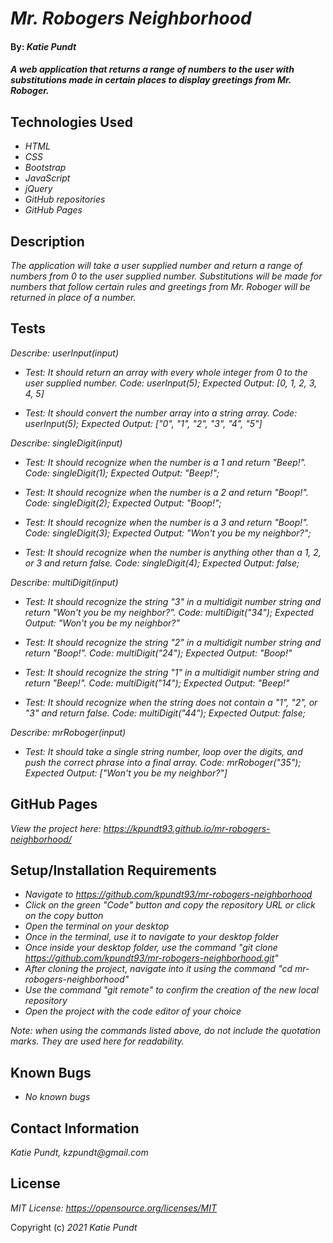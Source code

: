 # _Mr. Robogers Neighborhood_

#### By: _**Katie Pundt**_

#### _A web application that returns a range of numbers to the user with substitutions made in certain places to display greetings from Mr. Roboger._

## Technologies Used

* _HTML_
* _CSS_
* _Bootstrap_
* _JavaScript_
* _jQuery_
* _GitHub repositories_
* _GitHub Pages_

## Description

_The application will take a user supplied number and return a range of numbers from 0 to the user supplied number. Substitutions will be made for numbers that follow certain rules and greetings from Mr. Roboger will be returned in place of a number._

## Tests
_Describe: userInput(input)_
* _Test: It should return an array with every whole integer from 0 to the user supplied number.
  Code: userInput(5);
  Expected Output: [0, 1, 2, 3, 4, 5]_

* _Test: It should convert the number array into a string array.
  Code: userInput(5);
  Expected Output: ["0", "1", "2", "3", "4", "5"]_

_Describe: singleDigit(input)_
* _Test: It should recognize when the number is a 1 and return "Beep!".
  Code: singleDigit(1);
  Expected Output: "Beep!";_

* _Test: It should recognize when the number is a 2 and return "Boop!".
  Code: singleDigit(2);
  Expected Output: "Boop!";_

* _Test: It should recognize when the number is a 3 and return "Boop!".
  Code: singleDigit(3);
  Expected Output: "Won't you be my neighbor?";_

* _Test: It should recognize when the number is anything other than a 1, 2, or 3 and return false.
  Code: singleDigit(4);
  Expected Output: false;_

_Describe: multiDigit(input)_
* _Test: It should recognize the string "3" in a multidigit number string and return "Won't you be my neighbor?".
  Code: multiDigit("34");
  Expected Output: "Won't you be my neighbor?"_

* _Test: It should recognize the string "2" in a multidigit number string and return "Boop!".
  Code: multiDigit("24");
  Expected Output: "Boop!"_

* _Test: It should recognize the string "1" in a multidigit number string and return "Beep!".
  Code: multiDigit("14");
  Expected Output: "Beep!"_

* _Test: It should recognize when the string does not contain a "1", "2", or "3" and return false.
  Code: multiDigit("44");
  Expected Output: false;_

_Describe: mrRoboger(input)_
* _Test: It should take a single string number, loop over the digits, and push the correct phrase into a final array.
  Code: mrRoboger("35");
  Expected Output: ["Won't you be my neighbor?"]_

## GitHub Pages
_View the project here: https://kpundt93.github.io/mr-robogers-neighborhood/_

## Setup/Installation Requirements

* _Navigate to https://github.com/kpundt93/mr-robogers-neighborhood_
* _Click on the green "Code" button and copy the repository URL or click on the copy button_
* _Open the terminal on your desktop_
* _Once in the terminal, use it to navigate to your desktop folder_
* _Once inside your desktop folder, use the command "git clone https://github.com/kpundt93/mr-robogers-neighborhood.git"_
* _After cloning the project, navigate into it using the command "cd mr-robogers-neighborhood"_
* _Use the command "git remote" to confirm the creation of the new local repository_
* _Open the project with the code editor of your choice_

_Note: when using the commands listed above, do not include the quotation marks. They are used here for readability._

## Known Bugs

* _No known bugs_

## Contact Information
_Katie Pundt, kzpundt@gmail.com_

## License

_MIT License: https://opensource.org/licenses/MIT_

Copyright (c) _2021_ _Katie Pundt_